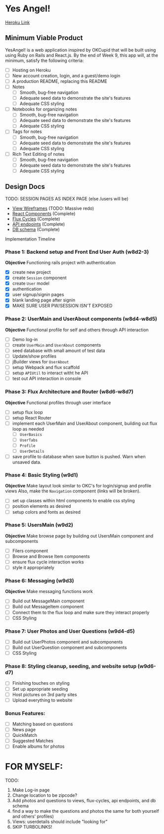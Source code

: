 # Yes Angel!

[Heroku Link][heroku]

[heroku]: https://yesangel.herokuapp.com/

## Minimum Viable Product

YesAngel! is a web application inspired by OKCupid that will be built using using Ruby on
Rails and React.js. By the end of Week 9, this app will, at the minimum, satisfy the
following criteria:

- [ ] Hosting on Heroku
- [ ] New account creation, login, and a guest/demo login
- [ ] A production README, replacing this README
- [ ] Notes
  - [ ] Smooth, bug-free navigation
  - [ ] Adequate seed data to demonstrate the site's features
  - [ ] Adequate CSS styling
- [ ] Notebooks for organizing notes
  - [ ] Smooth, bug-free navigation
  - [ ] Adequate seed data to demonstrate the site's features
  - [ ] Adequate CSS styling
- [ ] Tags for notes
  - [ ] Smooth, bug-free navigation
  - [ ] Adequate seed data to demonstrate the site's features
  - [ ] Adequate CSS styling
- [ ] Rich Text Editing of notes
  - [ ] Smooth, bug-free navigation
  - [ ] Adequate seed data to demonstrate the site's features
  - [ ] Adequate CSS styling

## Design Docs
TODO: SESSION PAGES AS INDEX PAGE (else /users will be)
* [View Wireframes][views]
  (TODO: Massive redo)
* [React Components][components] (Complete)
* [Flux Cycles][flux-cycles] (Complete)
* [API endpoints][api-endpoints] (Complete)
* [DB schema][schema] (Complete)

[views]: docs/views.md
[components]: docs/components.md
[flux-cycles]: docs/flux-cycles.md
[api-endpoints]: docs/api-endpoints.md
[schema]: docs/schema.md

Implementation Timeline

### Phase 1: Backend setup and Front End User Auth (w8d2-3)

**Objective** Functioning rails project with authentication

- [X] create new project
- [X] create `Session` component
- [X] create `User` model
- [X] authentication
- [X] user signup/signin pages
- [X] blank landing page after signin
- [X] MAKE SURE USER PW/SESSION ISN'T EXPOSED

### Phase 2: UserMain and UserAbout components (w8d4-w8d5)

**Objective** Functional profile for self and others through API interaction

- [ ] Demo log-in
- [ ] create `UserMain` and `UserAbout` components
- [ ] seed database with small amount of test data
- [ ] Update/show profiles
- [ ] jBuilder views for `UserAbout`
- [ ] setup Webpack and flux scaffold
- [ ] setup `APIUtil` to interact witht he API
- [ ] test out API interaction in console

### Phase 3: Flux Architecture and Router (w8d6-w8d7)

**Objective** Functional profiles through user interface

- [ ] setup flux loop
- [ ] setup React Router
- [ ] implement each UserMain and UserAbout component, building out flux
  loop as needed
  - [ ] `UserBasics`
  - [ ] `UserTabs`
  - [ ] `Profile`
  - [ ] `UserDetails`
- [ ] save profile to database when save button is pushed. Warn when unsaved data.

### Phase 4: Basic Styling (w9d1)

**Objective** Make layout look similar to OKC's for login/signup and profile views
Also, make the `Navigation` component (links will be broken).

- [ ] set up classes within html components to enable css styling
- [ ] position elements as desired
- [ ] setup colors and fonts as desired

### Phase 5: UsersMain (w9d2)

**Objective** Make browse page by building out UsersMain component and subcomponents

- [ ] Filers component
- [ ] Browse and Browse Item components
- [ ] ensure flux cycle interaction works
- [ ] style it appropriately

### Phase 6: Messaging (w9d3)

**Objective** Make messaging functions work

- [ ] Build out MessageMain component
- [ ] Build out MessageItem component
- [ ] Connect them to the flux loop and make sure they interact properly
- [ ] CSS Styling

### Phase 7: User Photos and User Questions (w9d4-d5)
- [ ] Build out UserPhotos component and subcomponents
- [ ] Build out UserQuestion component and subcomponents
- [ ] CSS Styling

### Phase 8: Styling cleanup, seeding, and website setup (w9d6-d7)
- [ ] Finishing touches on styling
- [ ] Set up appropriate seeding
- [ ] Host pictures on 3rd party sites
- [ ] Upload everything to website

### Bonus Features:
- [ ] Matching based on questions
- [ ] News page
- [ ] QuickMatch
- [ ] Suggested Matches
- [ ] Enable albums for photos

# FOR MYSELF:
TODO:
1. Make Log-in page
2. Change location to be zipcode?
3. Add photos and questions to views, flux-cycles, api endpoints,
and db schema
4. find a way to make the questions and photos the same for both yourself
and others' profiles)
5. Views: userdetails should include "looking for"
6. SKIP TURBOLINKS!
